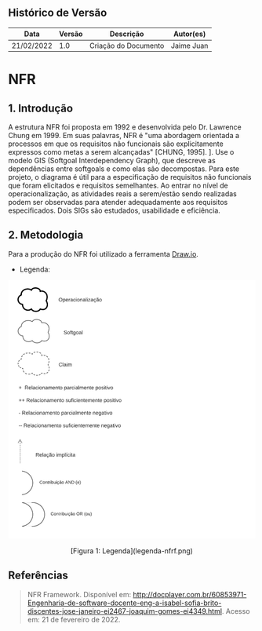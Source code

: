 ## Histórico de Versão

| Data       | Versão | Descrição            | Autor(es)    |
| ---------- | ------ | -------------------- | ------------ |
| 21/02/2022 | 1.0    | Criação do Documento | Jaime Juan |

# NFR

## 1. Introdução

A estrutura NFR foi proposta em 1992 e desenvolvida pelo Dr. Lawrence Chung em 1999. Em suas palavras, NFR é "uma abordagem orientada a processos em que os requisitos não funcionais são explicitamente expressos como metas a serem alcançadas" [CHUNG, 1995]. ]. Use o modelo GIS (Softgoal Interdependency Graph), que descreve as dependências entre softgoals e como elas são decompostas. Para este projeto, o diagrama é útil para a especificação de requisitos não funcionais que foram elicitados e requisitos semelhantes. Ao entrar no nível de operacionalização, as atividades reais a serem/estão sendo realizadas podem ser observadas para atender adequadamente aos requisitos especificados. Dois SIGs são estudados, usabilidade e eficiência.

## 2. Metodologia

Para a produção do NFR foi utilizado a ferramenta [Draw.io](https://app.diagrams.net/).

* Legenda: 
  
![Legenda](legenda-nfrf.png)

<center>[Figura 1: Legenda](legenda-nfrf.png)</center>

## Referências

> NFR Framework. Disponível em: http://docplayer.com.br/60853971-Engenharia-de-software-docente-eng-a-isabel-sofia-brito-discentes-jose-janeiro-ei2467-joaquim-gomes-ei4349.html. Acesso em: 21 de fevereiro de 2022.
